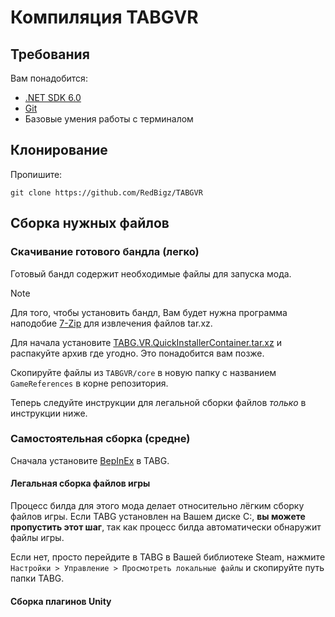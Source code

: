 # Компиляция TABGVR

## Требования
Вам понадобится:
- [.NET SDK 6.0](https://dotnet.microsoft.com/en-us/download/dotnet/6.0)
- [Git](https://git-scm.com/)
- Базовые умения работы с терминалом

## Клонирование
Пропишите:
```shell
git clone https://github.com/RedBigz/TABGVR
```

## Сборка нужных файлов

### Скачивание готового бандла (легко)
Готовый бандл содержит необходимые файлы для запуска мода.

> [!NOTE]
> Для того, чтобы установить бандл, Вам будет нужна программа наподобие [7-Zip](https://www.7-zip.org/) для извлечения файлов tar.xz.

Для начала установите [TABG.VR.QuickInstallerContainer.tar.xz](https://redbigz.com/lfs/TABG.VR.QuickInstallerContainer.tar.xz) и распакуйте архив где угодно. Это понадобится вам позже.

Скопируйте файлы из `TABGVR/core` в новую папку с названием `GameReferences` в корне репозитория.

Теперь следуйте инструкции для легальной сборки файлов *только* в инструкции ниже.

### Самостоятельная сборка (средне)

Сначала установите [BepInEx](https://github.com/BepInEx/BepInEx) в TABG.

#### Легальная сборка файлов игры 
Процесс билда для этого мода делает относительно лёгким сборку файлов игры. Если TABG установлен на Вашем диске C:, **вы можете пропустить этот шаг**, так как процесс билда автоматически обнаружит файлы игры.

Если нет, просто перейдите в TABG в Вашей библиотеке Steam, нажмите `Настройки > Управление > Просмотреть локальные файлы` и скопируйте путь папки TABG.

#### Сборка плагинов Unity